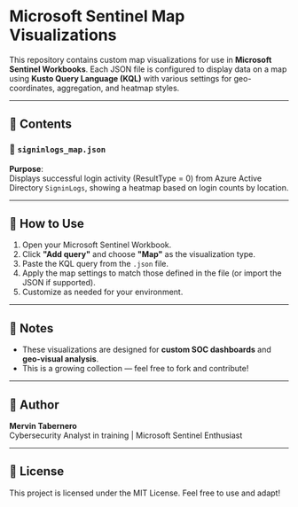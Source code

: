 # Microsoft Sentinel Map Visualizations

This repository contains custom map visualizations for use in **Microsoft Sentinel Workbooks**. Each JSON file is configured to display data on a map using **Kusto Query Language (KQL)** with various settings for geo-coordinates, aggregation, and heatmap styles.

---

## 📁 Contents

### 🔹 `signinlogs_map.json`

**Purpose**:  
Displays successful login activity (ResultType = 0) from Azure Active Directory `SigninLogs`, showing a heatmap based on login counts by location.

---

## 🚀 How to Use

1. Open your Microsoft Sentinel Workbook.
2. Click **"Add query"** and choose **"Map"** as the visualization type.
3. Paste the KQL query from the `.json` file.
4. Apply the map settings to match those defined in the file (or import the JSON if supported).
5. Customize as needed for your environment.

---

## 📌 Notes

- These visualizations are designed for **custom SOC dashboards** and **geo-visual analysis**.
- This is a growing collection — feel free to fork and contribute!

---

## 🔐 Author

**Mervin Tabernero**  
Cybersecurity Analyst in training | Microsoft Sentinel Enthusiast

---

## 📝 License

This project is licensed under the MIT License. Feel free to use and adapt!
